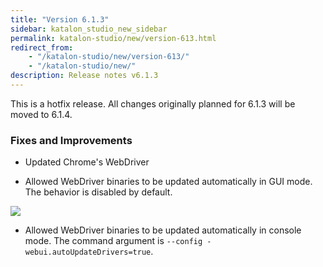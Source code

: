 ```yaml
---
title: "Version 6.1.3"
sidebar: katalon_studio_new_sidebar
permalink: katalon-studio/new/version-613.html
redirect_from:
    - "/katalon-studio/new/version-613/"
    - "/katalon-studio/new/"
description: Release notes v6.1.3
---
```


This is a hotfix release. All changes originally planned for 6.1.3 will be moved to 6.1.4.

### Fixes and Improvements

* Updated Chrome's WebDriver

* Allowed WebDriver binaries to be updated automatically in GUI mode. The behavior is disabled by default.

![](../../images/katalon-studio/preferences-webui.PNG)

* Allowed WebDriver binaries to be updated automatically in console mode. The command argument is `--config -webui.autoUpdateDrivers=true`.
